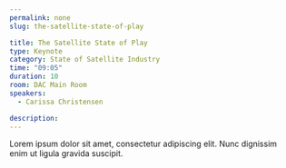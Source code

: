 ```yaml
---
permalink: none
slug: the-satellite-state-of-play

title: The Satellite State of Play
type: Keynote
category: State of Satellite Industry
time: "09:05"
duration: 10
room: DAC Main Room
speakers:
  - Carissa Christensen

description: 
---
```

Lorem ipsum dolor sit amet, consectetur adipiscing elit. Nunc dignissim enim ut ligula gravida suscipit.